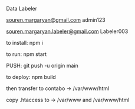 Data Labeler

souren.margaryan@gmail.com
admin123

souren.margaryan.labeler@gmail.com
Labeler003

to install: npm i

to run: npm start

PUSH:  git push -u origin main

to deploy: npm build

then transfer to contabo -> /var/www/html

copy .htaccess to -> /var/www and /var/www/html